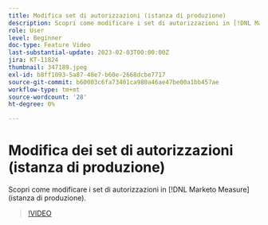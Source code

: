 ```yaml
---
title: Modifica set di autorizzazioni (istanza di produzione)
description: Scopri come modificare i set di autorizzazioni in [!DNL Marketo Measure] (istanza di produzione).
role: User
level: Beginner
doc-type: Feature Video
last-substantial-update: 2023-02-03T00:00:00Z
jira: KT-11824
thumbnail: 347189.jpeg
exl-id: b8ff1093-5a87-48e7-b60e-2668dcbe7717
source-git-commit: b60003c6fa73401ca980a46ae47be00a1bb457ae
workflow-type: tm+mt
source-wordcount: '28'
ht-degree: 0%

---
```


# Modifica dei set di autorizzazioni (istanza di produzione)

Scopri come modificare i set di autorizzazioni in [!DNL Marketo Measure] (istanza di produzione).

>[!VIDEO](https://video.tv.adobe.com/v/347189/?quality=12&learn=on)

